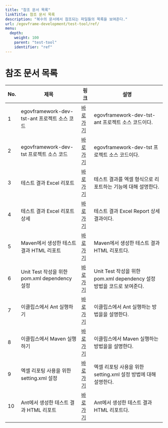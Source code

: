 ```yaml
---
title: "참조 문서 목록"
linkTitle: 참조 문서 목록
description: "복수의 문서에서 참조되는 파일들의 목록을 보여준다."
url: /egovframe-development/test-tool/ref/
menu:
  depth:
    weight: 100
    parent: "test-tool"
    identifier: "ref"
---
```

# 참조 문서 목록

| No. | 제목 | 링크 | 설명 |
|--------|------|------|------|
| 1 | egovframework-dev-tst-ant 프로젝트 소스 코드 | [바로가기](./egovframework-dev-tst-ant-source.md) | egovframework-dev-tst-ant 프로젝트 소스 코드이다. |
| 2 | egovframework-dev-tst 프로젝트 소스 코드 | [바로가기](./egovframework-dev-tst-source.md) | egovframework-dev-tst 프로젝트 소스 코드이다. |
| 3 | 테스트 결과 Excel 리포트 | [바로가기](./excel-test-report.md) | 테스트 결과를 엑셀 형식으로 리포트하는 기능에 대해 설명한다. |
| 4 | 테스트 결과 Excel 리포트 상세 | [바로가기](./excel-test-report-detail.md) | 테스트 결과 Excel Report 상세 결과이다. |
| 5 | Maven에서 생성한 테스트 결과 HTML 리포트 | [바로가기](./maven-test-report.md) | Maven에서 생성한 테스트 결과 HTML 리포트다. |
| 6 | Unit Test 작성을 위한 pom.xml dependency 설정 | [바로가기](./pom-dependency-for-write-unittest.md) | Unit Test 작성을 위한 pom.xml dependency 설정 방법을 코드로 보여준다. |
| 7 | 이클립스에서 Ant 실행하기 | [바로가기](./run-ant-on-eclipse.md) | 이클립스에서 Ant 실행하는 방법을을 설명한다. |
| 8 | 이클립스에서 Maven 실행하기 | [바로가기](./run-maven-on-eclipse.md) | 이클립스에서 Maven 실행하는 방법을을 설명한다. |
| 9 | 엑셀 리포팅 사용을 위한 setting.xml 설정 | [바로가기](./setting-for-excel-reporting.md) | 엑셀 리포팅 사용을 위한 setting.xml 설정 방법에 대해 설명한다. |
| 10 | Ant에서 생성한 테스트 결과 HTML 리포트 | [바로가기](./ant-test-report.md) | Ant에서 생성한 테스트 결과 HTML 리포트다. |